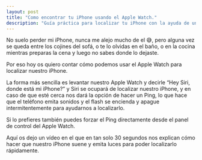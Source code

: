 ```yaml
---
layout: post
title: "Como encontrar tu iPhone usando el Apple Watch."
description: "Guía práctica para localizar tu iPhone con la ayuda de un Apple Watch."
---
```


No suelo perder mi iPhone, nunca me alejo mucho de el 😅, pero alguna vez se queda entre los cojines del sofá, o te lo olvidas en el baño, o en la cocina mientras preparas la cena y luego no sabes donde lo dejaste.

Por eso hoy os quiero contar cómo podemos usar el Apple Watch para localizar nuestro iPhone.

La forma más sencilla es levantar nuestro Apple Watch y decirle “Hey Siri, donde está mi iPhone?” y Siri se ocupará de localizar nuestro iPhone, y en caso de que esté cerca nos dará la opción de hacer un Ping, lo que hace que el teléfono emita sonidos y el flash se encienda y apague intermitentemente para ayudarnos a localizarlo.

Si lo prefieres también puedes forzar el Ping directamente desde el panel de control del Apple Watch.

Aquí os dejo un vídeo en el que en tan solo 30 segundos nos explican cómo hacer que nuestro iPhone suene y emita luces para poder localizarlo rápidamente.